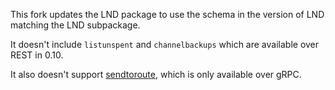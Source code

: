 This fork updates the LND package to use the schema in the version of LND matching the LND subpackage.

It doesn't include `listunspent` and `channelbackups` which are available over REST in 0.10.

It also doesn't support [sendtoroute](https://groups.google.com/a/lightning.engineering/forum/#!topic/lnd/UoyCGu-RvnM), which is only available over gRPC.
